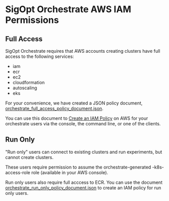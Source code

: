 # SigOpt Orchestrate AWS IAM Permissions

## Full Access

SigOpt Orchestrate requires that AWS accounts creating clusters have full access to the following services:
 * iam
 * ecr
 * ec2
 * cloudformation
 * autoscaling
 * eks

For your convenience, we have created a JSON policy document, [orchestrate_full_access_policy_document.json](orchestrate_full_access_policy_document.json).

You can use this document to [Create an IAM Policy](https://docs.aws.amazon.com/IAM/latest/UserGuide/access_policies_create.html) on AWS for your orchestrate users via the console, the command line, or one of the clients.

## Run Only

"Run only" users can connect to existing clusters and run experiments, but cannot create clusters.

These users require permission to assume the orchestrate-generated <cluster-name>-k8s-access-role role (available in your AWS console).

Run only users also require full acccess to ECR. You can use the document [orchestrate_run_only_policy_document.json](orchestrate_run_only_policy_document.json) to create an IAM policy for run only users.
